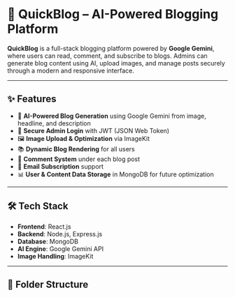 # 🚀 QuickBlog – AI-Powered Blogging Platform

**QuickBlog** is a full-stack blogging platform powered by **Google Gemini**, where users can read, comment, and subscribe to blogs. Admins can generate blog content using AI, upload images, and manage posts securely through a modern and responsive interface.

---

## ✨ Features

- 🧠 **AI-Powered Blog Generation** using Google Gemini from image, headline, and description
- 🔐 **Secure Admin Login** with JWT (JSON Web Token)
- 🖼️ **Image Upload & Optimization** via ImageKit
- 📚 **Dynamic Blog Rendering** for all users
- 💬 **Comment System** under each blog post
- 📩 **Email Subscription** support
- 📊 **User & Content Data Storage** in MongoDB for future optimization

---

## 🛠️ Tech Stack

- **Frontend**: React.js
- **Backend**: Node.js, Express.js
- **Database**: MongoDB
- **AI Engine**: Google Gemini API
- **Image Handling**: ImageKit

---

## 📁 Folder Structure

